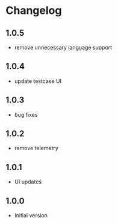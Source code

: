 # Changelog

## 1.0.5

-   remove unnecessary language support

## 1.0.4

-   update testcase UI

## 1.0.3

-   bug fixes

## 1.0.2

-   remove telemetry

## 1.0.1

-   UI updates

## 1.0.0

-   Initial version

